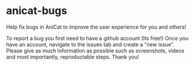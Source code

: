 # anicat-bugs
Help fix bugs in AniCat to improve the user experience for you and others!

To report a bug you first need to have a github account (Its free!) Once you have an account, navigate to the issues tab and create a "new issue". Please give as much information as possible such as screenshots, videos and most importantly, reproductable steps. Thank you! 

